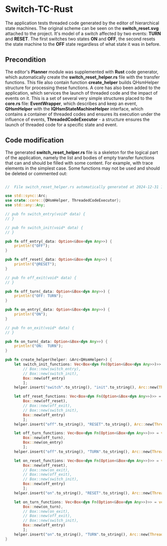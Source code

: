 # Switch-TC-Rust

The application tests threaded code generated by the editor of hierarchical state machines. The original scheme can be seen on the __switch_reset.svg__ attached to the project. It's model of a switch affected by two events: __TURN__ and __RESET__. The first switches two states __ON__ and __OFF__, the second resets the state machine to the __OFF__ state regardless of what state it was in before.

## Precondition

The editor's __Planner__ module was supplemented with __Rust__ code generator, which automatically create the __switch_reset_helper.rs__ file with the transfer functions. This file also contain function __create_helper__ builds QHsmHelper structure for processing these functions. A core has also been added to the application, which services the launch of threaded code and the impact of events on it. This is a set of several very simple structures placed to the __core.rs__ file: __EventWrapper__, which describes and keep an event, __QHsmHelper__ with the __IQHsmStateMachineHelper__ interface, which contains a container of threaded codes and ensures its execution under the influence of events, __ThreadedCodeExecutor__ - a structure ensures the launch of threaded code for a specific state and event.

## Code modification

The generated __switch_reset_helper.rs__ file is a skeleton for the logical part of the application, namely the list and bodies of empty transfer functions that can and should be filled with some content. For example, with trace elements in the simplest case. Some functions may not be used and should be deleted or commented out:

```rust

//	File switch_reset_helper.rs automatically generated at 2024-12-31 14:10:12

use std::sync::Arc;
use crate::core::{QHsmHelper, ThreadedCodeExecutor};
use std::any::Any;

// pub fn switch_entry(void* data) {
// }

// pub fn switch_init(void* data) {
// }

pub fn off_entry(_data: Option<&Box<dyn Any>>) {
    println!("OFF");
}

pub fn off_reset(_data: Option<&Box<dyn Any>>) {
    println!("@RESET");
}

// pub fn off_exit(void* data) {
// }

pub fn off_turn(_data: Option<&Box<dyn Any>>) {
    println!("OFF: TURN");
}

pub fn on_entry(_data: Option<&Box<dyn Any>>) {
    println!("ON");
}

// pub fn on_exit(void* data) {
// }

pub fn on_turn(_data: Option<&Box<dyn Any>>) {
    println!("ON:  TURN");
}

pub fn create_helper(helper: &Arc<QHsmHelper>) {
    let switch_init_functions: Vec<Box<dyn Fn(Option<&Box<dyn Any>>)>> = vec![
        // Box::new(switch_entry),
        // Box::new(switch_init),
        Box::new(off_entry)
        ];
    helper.insert("switch".to_string(), "init".to_string(), Arc::new(ThreadedCodeExecutor::new(switch_init_functions, "off".to_string())));

    let off_reset_functions: Vec<Box<dyn Fn(Option<&Box<dyn Any>>)>> = vec![
        Box::new(off_reset),
        // Box::new(off_exit),
        // Box::new(switch_init),
        Box::new(off_entry)
        ];
    helper.insert("off".to_string(), "RESET".to_string(), Arc::new(ThreadedCodeExecutor::new(off_reset_functions, "off".to_string())));

    let off_turn_functions: Vec<Box<dyn Fn(Option<&Box<dyn Any>>)>> = vec![
        Box::new(off_turn), 
        Box::new(on_entry)
        ];
    helper.insert("off".to_string(), "TURN".to_string(), Arc::new(ThreadedCodeExecutor::new(off_turn_functions, "on".to_string())));

    let on_reset_functions: Vec<Box<dyn Fn(Option<&Box<dyn Any>>)>> = vec![
        Box::new(off_reset),
        // Box::new(on_exit),
        // Box::new(off_exit),
        // Box::new(switch_init),
        Box::new(off_entry)
        ];
    helper.insert("on".to_string(), "RESET".to_string(), Arc::new(ThreadedCodeExecutor::new(on_reset_functions, "off".to_string())));

    let on_turn_functions: Vec<Box<dyn Fn(Option<&Box<dyn Any>>)>> = vec![
        Box::new(on_turn),
        // Box::new(on_exit),
        // Box::new(off_exit),
        // Box::new(switch_init),
        Box::new(off_entry)
        ];
    helper.insert("on".to_string(), "TURN".to_string(), Arc::new(ThreadedCodeExecutor::new(on_turn_functions, "off".to_string())));
}

```

